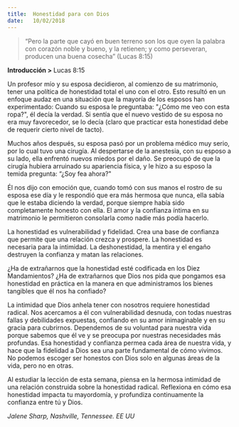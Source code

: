 ```yaml
---
title:  Honestidad para con Dios
date:   10/02/2018
---
```


><p></p>
>“Pero la parte que cayó en buen terreno son los que oyen la palabra con corazón noble y bueno, y la retienen; y como perseveran, producen una buena cosecha” (Lucas 8:15)

**Introducción >** Lucas 8:15

Un profesor mío y su esposa decidieron, al comienzo de su matrimonio, tener una política de honestidad total el uno con el otro. Esto resultó en un enfoque audaz en una situación que la mayoría de los esposos han experimentado: Cuando su esposa le preguntaba: "¿Cómo me veo con esta ropa?", él decía la verdad. Si sentía que el nuevo vestido de su esposa no era muy favorecedor, se lo decía (claro que practicar esta honestidad debe de requerir cierto nivel de tacto). 

Muchos años después, su esposa pasó por un problema médico muy serio, por lo cual tuvo una cirugía. Al despertarse de la anestesia, con su esposo a su lado, ella enfrentó nuevos miedos por el daño. Se preocupó de que la cirugía hubiera arruinado su apariencia física, y le hizo a su esposo la temida pregunta: “¿Soy fea ahora?" 

Él nos dijo con emoción que, cuando tomó con sus manos el rostro de su esposa ese día y le respondió que era más hermosa que nunca, ella sabía que le estaba diciendo la verdad, porque siempre había sido completamente honesto con ella. El amor y la confianza íntima en su matrimonio le permitieron consolarla como nadie más podía hacerlo. 

La honestidad es vulnerabilidad y fidelidad. Crea una base de confianza que permite que una relación crezca y prospere. La honestidad es necesaria para la intimidad. La deshonestidad, la mentira y el engaño destruyen la confianza y matan las relaciones. 

¿Ha de extrañarnos que la honestidad esté codificada en los Diez Mandamientos? ¿Ha de extrañarnos que Dios nos pida que pongamos esa honestidad en práctica en la manera en que administramos los bienes tangibles que él nos ha confiado? 

La intimidad que Dios anhela tener con nosotros requiere honestidad radical. Nos acercamos a él con vulnerabilidad desnuda, con todas nuestras fallas y debilidades expuestas, confiando en su amor inimaginable y en su gracia para cubrirnos. Dependemos de su voluntad para nuestra vida porque sabemos que él ve y se preocupa por nuestras necesidades más profundas. Esa honestidad y confianza permea cada área de nuestra vida, y hace que la fidelidad a Dios sea una parte fundamental de cómo vivimos. No podemos escoger ser honestos con Dios solo en algunas áreas de la vida, pero no en otras. 

Al estudiar la lección de esta semana, piensa en la hermosa intimidad de una relación construida sobre la honestidad radical. Reflexiona en cómo esa honestidad impacta tu mayordomía, y profundiza continuamente la confianza entre tú y Dios. 

_Jalene Sharp, Nashville, Tennessee. EE UU_